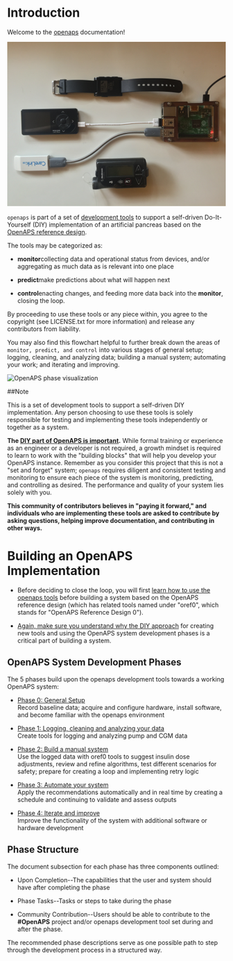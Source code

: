 # Introduction 

Welcome to the [openaps](https://github.com/openaps/openaps) documentation!

![Example OpenAPS Setup](./docs/IMG_1112.jpg)

`openaps` is part of a set of [development tools](https://net.educause.edu/ir/library/pdf/ELI7088.pdf) to support a self-driven Do-It-Yourself (DIY) implementation of an artificial pancreas based on the [OpenAPS reference design](http://openaps.org/open-artificial-pancreas-system-openaps-reference-design/).

The tools may be categorized as:

*  **monitor**collecting data and operational status from devices, and/or aggregating as much data as is relevant into one place

* **predict**make predictions about what will happen next

* **control**enacting changes, and feeding more data back into the **monitor**, closing the loop.

By proceeding to use these tools or any piece within, you agree to the copyright (see LICENSE.txt for more information) and release any contributors from liability. 

You may also find this flowchart helpful to further break down the areas of `monitor, predict, and control` into various stages of general setup; logging, cleaning, and analyzing data; building a manual system; automating your work; and iterating and improving.

![OpenAPS phase visualization](https://github.com/danamlewis/docs/blob/master/OpenAPS%20phase%20visualization_Nov%2015%202015.png)


##Note

This is a set of development tools to support a self-driven DIY implementation. Any person choosing to use these tools is solely responsible for testing and implementing these tools independently or together as a system.  

**The [DIY part of OpenAPS is important](http://bit.ly/1NBbZtO).** While formal training or experience as an engineer or a developer is not required, a growth mindset is required to learn to work with the "building blocks" that will help you develop your OpenAPS instance. Remember as you consider this project that this is not a "set and forget" system; `openaps` requires diligent and consistent testing and monitoring to ensure each piece of the system is monitoring, predicting, and controlling as desired.  The performance and quality of your system lies solely with you.

**This community of contributors believes in "paying it forward," and individuals who are implementing these tools are asked to contribute by asking questions, helping improve documentation, and contributing in other ways.**

# Building an OpenAPS Implementation

* Before deciding to close the loop, you will first [learn how to use the openaps tools](docs/Log-clean-analyze-with-openaps-tools/using.md) before building a system based on the OpenAPS reference design (which has related tools named under "oref0", which stands for "OpenAPS Reference Design 0"). 


* [Again, make sure you understand why the DIY approach](http://bit.ly/1NBbZtO) for creating new tools and using the OpenAPS system development phases is a critical part of building a system.


## OpenAPS System Development Phases

The 5 phases build upon the openaps development tools towards a working OpenAPS system:

* [Phase 0: General Setup](docs/Overview/initial-setup.md)<br>
Record baseline data; acquire and configure hardware, install software, and become familiar with the openaps environment

* [Phase 1: Logging, cleaning and analyzing your data](docs/Overview/data-collection.md)<br>
Create tools for logging and analyzing pump and CGM data

* [Phase 2: Build a manual system](docs/Overview/manual-system.md)<br>
Use the logged data with oref0 tools to suggest insulin dose adjustments, review and refine algorithms, test different scenarios for safety; prepare for creating a loop and implementing retry logic

* [Phase 3: Automate your system](docs/Overview/automate-system.md)<br>
Apply the recommendations automatically and in real time by creating a schedule and continuing to validate and assess outputs

* [Phase 4: Iterate and improve](docs/Overview/iterate-improve.md)<br>
Improve the functionality of the system with additional software or hardware development

## Phase Structure

The document subsection for each phase has three components outlined:

* Upon Completion--The capabilities that the user and system should have after completing the phase
	
* Phase Tasks--Tasks or steps to take during the phase

* Community Contribution--Users should be able to contribute to the **#OpenAPS** project and/or openaps development tool set during and after the phase.

The recommended phase descriptions serve as one possible path to step through the development process in a structured way.

